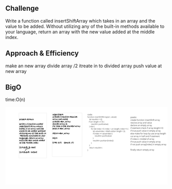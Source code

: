 ## Challenge
Write a function called insertShiftArray which takes in an array and the value to be added. Without utilizing any of the built-in methods available to your language, return an array with the new value added at the middle index.

## Approach & Efficiency
make an new  array
divide array /2
itreate in to divided array
push value at new array 

## BigO
time:O(n)


![white bored](../asset/arrayShift.png)



